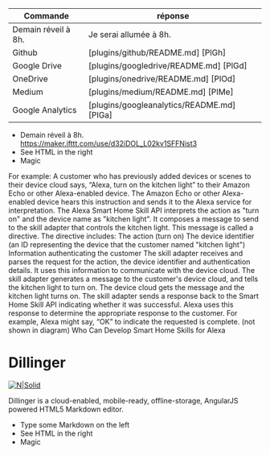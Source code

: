 | Commande | réponse |
| ------ | ------ |
| Demain réveil à 8h. | Je serai allumée à 8h. |
| Github | [plugins/github/README.md] [PlGh] |
| Google Drive | [plugins/googledrive/README.md] [PlGd] |
| OneDrive | [plugins/onedrive/README.md] [PlOd] |
| Medium | [plugins/medium/README.md] [PlMe] |
| Google Analytics | [plugins/googleanalytics/README.md] [PlGa] |


- Demain réveil à 8h.
 https://maker.ifttt.com/use/d32iDOL_L02kv1SFFNist3
- See HTML in the right
- Magic

For example:
A customer who has previously added devices or scenes to their device cloud says, “Alexa, turn on the kitchen light” to their Amazon Echo or other Alexa-enabled device.
The Amazon Echo or other Alexa-enabled device hears this instruction and sends it to the Alexa service for interpretation.
The Alexa Smart Home Skill API interprets the action as "turn on" and the device name as "kitchen light". It composes a message to send to the skill adapter that controls the kitchen light. This message is called a directive. 
The directive includes:
The action (turn on)
The device identifier (an ID representing the device that the customer named "kitchen light")
Information authenticating the customer
The skill adapter receives and parses the request for the action, the device identifier and authentication details. It uses this information to communicate with the device cloud. The skill adapter generates a message to the customer's device cloud, and tells the kitchen light to turn on.
The device cloud gets the message and the kitchen light turns on.
The skill adapter sends a response back to the Smart Home Skill API indicating whether it was successful. Alexa uses this response to determine the appropriate response to the customer. For example, Alexa might say, “OK” to indicate the requested is complete. (not shown in diagram)
Who Can Develop Smart Home Skills for Alexa 




# Dillinger

[![N|Solid](https://cldup.com/dTxpPi9lDf.thumb.png)](https://nodesource.com/products/nsolid)

Dillinger is a cloud-enabled, mobile-ready, offline-storage, AngularJS powered HTML5 Markdown editor.

  - Type some Markdown on the left
  - See HTML in the right
  - Magic
